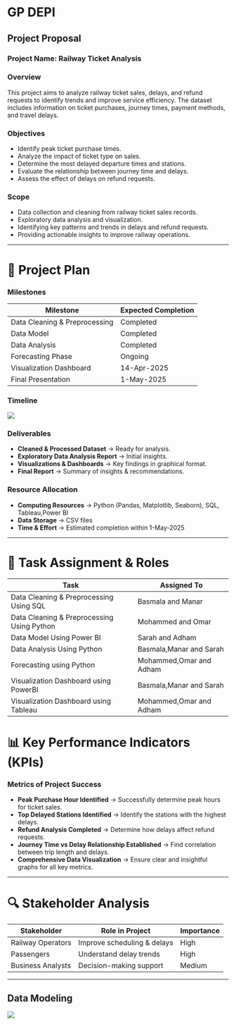 # GP DEPI
## Project Proposal
### Project Name: **Railway Ticket Analysis**
### Overview
This project aims to analyze railway ticket sales, delays, and refund requests to identify trends and improve service efficiency. The dataset includes information on ticket purchases, journey times, payment methods, and travel delays.

### Objectives
- Identify peak ticket purchase times.
- Analyze the impact of ticket type on sales.
- Determine the most delayed departure times and stations.
- Evaluate the relationship between journey time and delays.
- Assess the effect of delays on refund requests.

### Scope
- Data collection and cleaning from railway ticket sales records.
- Exploratory data analysis and visualization.
- Identifying key patterns and trends in delays and refund requests.
- Providing actionable insights to improve railway operations.

---

# 📅 Project Plan
### Milestones

| Milestone                     |Expected Completion|
|-------------------------------|------------------ |
| Data Cleaning & Preprocessing | Completed         |
| Data Model                    | Completed         |
| Data Analysis                 | Completed         |
| Forecasting Phase             | Ongoing           |
| Visualization Dashboard       | 14-Apr-2025       |
| Final Presentation            | 1-May-2025        |

### Timeline

<div>
  <img src="https://github.com/user-attachments/assets/b22d78e2-fd0c-45da-8d69-5333055fe4c9">
</div>

### Deliverables
- **Cleaned & Processed Dataset** → Ready for analysis.
- **Exploratory Data Analysis Report** → Initial insights.
- **Visualizations & Dashboards** → Key findings in graphical format.
- **Final Report** → Summary of insights & recommendations.

### Resource Allocation
- **Computing Resources** → Python (Pandas, Matplotlib, Seaborn), SQL, Tableau,Power BI
- **Data Storage** → CSV files
- **Time & Effort** → Estimated completion within 1-May-2025

---

# 📝 Task Assignment & Roles
| Task                                       | Assigned To            | 
|--------------------------------------------|------------------------|
| Data Cleaning & Preprocessing Using SQL    | Basmala and Manar      |
| Data Cleaning & Preprocessing Using Python | Mohammed and Omar      | 
| Data Model Using Power BI                  | Sarah and Adham        | 
| Data Analysis Using Python                 | Basmala,Manar and Sarah|
| Forecasting using Python                   | Mohammed,Omar and Adham|
| Visualization Dashboard using PowerBI      | Basmala,Manar and Sarah|
| Visualization Dashboard using Tableau      | Mohammed,Omar and Adham|

# 📊 Key Performance Indicators (KPIs)
### Metrics of Project Success
- **Peak Purchase Hour Identified** → Successfully determine peak hours for ticket sales.
- **Top Delayed Stations Identified** → Identify the stations with the highest delays.
- **Refund Analysis Completed** → Determine how delays affect refund requests.
- **Journey Time vs Delay Relationship Established** → Find correlation between trip length and delays.
- **Comprehensive Data Visualization** → Ensure clear and insightful graphs for all key metrics.

---

# 🔍 Stakeholder Analysis
| Stakeholder          | Role in Project             | Importance |
|----------------------|-----------------------------|------------|
| Railway Operators    | Improve scheduling & delays | High       |
| Passengers           | Understand delay trends     | High       |
| Business Analysts    | Decision-making support     | Medium     |

---
## Data Modeling
<div>
  <img src="https://github.com/user-attachments/assets/b22d78e2-fd0c-45da-8d69-5333055fe4c9">
</div>


